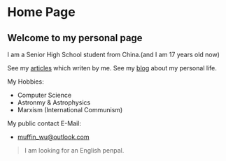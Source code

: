 # Home Page 

## Welcome to my personal page

I am a Senior High School student from China.(and I am 17 years old now)

See my [articles](article/index) which writen by me.
See my [blog](blog/index) about my personal life.

My Hobbies:
- Computer Science
- Astronmy & Astrophysics
- Marxism (International Communism)

My public contact E-Mail:
- muffin_wu@outlook.com

> I am looking for an English penpal.